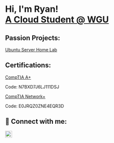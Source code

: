 
<h1>Hi, I'm Ryan! <br/><a href="https://github.com/ryan-capps-7"> A Cloud Student @ WGU</a>

<h2> Passion Projects:</h2>

[Ubuntu Server Home Lab](https://github.com/ryan-capps-7/Ubuntu-Server) <br>
<!--[ACG Azure Resume Challenge](https://github.com/ryan-capps-7/azure-resume)-->

<h2> Certifications:</h2>

[CompTIA A+](http://verify.comptia.org)<br>

<p1> Code: N7BXD7J6LJ111DSJ <p1>

[CompTIA Network+](http://verify.comptia.org)<br>

<p1> Code: E0JRQZ0ZNE4EQR3D <p1>


<h2> 🤳 Connect with me:</h2>

[<img align="left" alt="JoshMadakor | LinkedIn" width="22px" src="https://cdn.jsdelivr.net/npm/simple-icons@v3/icons/linkedin.svg" />][linkedin]

[linkedin]: https://linkedin.com/in/ryan-capps

<!--
Here are some ideas to get you started:

- 🔭 I’m currently working on ...
- 🌱 I’m currently learning ...
- 👯 I’m looking to collaborate on ...
- 🤔 I’m looking for help with ...
- 💬 Ask me about ...
- 📫 How to reach me: ...
- 😄 Pronouns: ...
- ⚡ Fun fact: ...
-->
